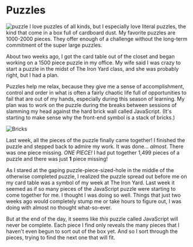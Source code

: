 # Puzzles
![puzzle](http://www.integritychurchnaples.com/wp-content/uploads/2013/10/puzzle-piece.jpg)
I love puzzles of all kinds, but I especially love literal puzzles, the kind that come in a box full of cardboard dust.  My favorite puzzles are 1000-2000 pieces.  They offer enough of a challenge without the long-term commitment of the super large puzzles.

About two weeks ago, I got the card table out of the closet and began working on a 1500 piece puzzle in my office.  My wife said I was crazy to start a puzzle in the midst of The Iron Yard class, and she was probably right, but I had a plan.

Puzzles help me relax, because they give me a sense of accomplishment, control and order in what is often a fairly chaotic life full of opportunities to fail that are out of my hands, especially during this season of learning.  My plan was to work on the puzzle during the breaks between sessions of slamming my head against the hard brick wall called JavaScript.  (It's starting to make sense why the front-end symbol is a stack of bricks.)

 ![Bricks](https://avatars2.githubusercontent.com/u/13334739?v=3&s=200)

Last week, all the pieces of the puzzle finally came together!  I finished the puzzle and stepped back to admire my work.  It was done... _almost_.  There was one piece missing.  _ONE PIECE!_  I had put together 1,499 pieces of a puzzle and there was just **1** piece missing!

As I stared at the gaping puzzle-piece-sized-hole in the middle of the otherwise completed puzzle, I realized the puzzle spread out before me on my card table was a symbol of my week at The Iron Yard.  Last week it seemed as if so many pieces of the JavaScript puzzle were starting to come together for me.  I thought I was doing so well.  Things that just two weeks ago would completely stump me or take hours to figure out, I was doing with almost no thought what-so-ever.

But at the end of the day, it seems like _this_ puzzle called JavaScript will never be complete.  Each piece I find only reveals the many pieces that I haven't even begun to sort out of the box yet.  And so I sort through the pieces, trying to find the next one that will fit.
